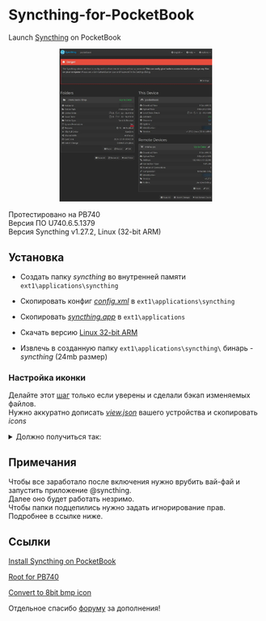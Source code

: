# Syncthing-for-PocketBook
Launch [Syncthing](https://syncthing.net/) on PocketBook 

<p align="center">
    <img src="res/good.jpg" width="60%">
</p>


Протестировано на PB740<br>
Версия ПО U740.6.5.1379<br>
Версия Syncthing v1.27.2, Linux (32-bit ARM)

## Установка

- Создать папку *syncthing* во внутренней памяти `ext1\applications\syncthing`

- Скопировать конфиг [*config.xml*](https://github.com/mikedigriz/Syncthing-for-PocketBook/blob/main/config.xml) в `ext1\applications\syncthing`

- Скопировать [*syncthing.app*](https://github.com/mikedigriz/Syncthing-for-PocketBook/blob/main/syncthing.app) в `ext1\applications`

- Скачать версию [Linux 32-bit ARM](https://github.com/syncthing/syncthing/releases/download/v1.27.2/syncthing-linux-arm-v1.27.2.tar.gz)

- Извлечь в созданную папку `ext1\applications\syncthing\` бинарь - *syncthing* (24mb размер)

### Настройка иконки

Делайте этот [шаг](https://github.com/jjrrw174/PocketBook-Desktop-and-App-Customizations/tree/16ae9294fafe287319311cca4e97675d66606a1d?tab=readme-ov-file#adding-custom-app-icons-images) только если уверены и сделали бэкап изменяемых файлов.<br>
Нужно аккуратно дописать [*view.json*](https://github.com/mikedigriz/Syncthing-for-PocketBook/blob/main/view.json) вашего устройства и скопировать *icons*

<details> <summary>Должно получиться так:</summary>
 <p align="center">
    <img src="res/icon_example_display.jpg" width="35%">
</p> 

Добавлены 2 записи U_syncthing в `/system/config/desktop/view.json`

Между "applications" и "_comment":
```json
    "applications": {
        "U_syncthing": {
			"path": "/mnt/ext1/applications/syncthing.app",
			"title": "Syncthing",
			"icon": "/mnt/ext1/applications/icons/syncthing_app.bmp",
			"focused_icon": "/mnt/ext1/applications/icons/syncthing_app_f.bmp"
		},
        "_comment":
 ```

В секцию Services:
```json
            {
                "title": "@Services",
                "sort": "title",
                "apps": [
                    "PB_Dropbox",
                    "PB_Cloud",
                    "PB_SendToPB",
                    "U_syncthing"			
                ]
            },
```
</details> 

## Примечания
Чтобы все заработало после включения нужно врубить вай-фай и запустить приложение @syncthing.<br> Далее оно будет работать незримо.<br>Чтобы папки подцепились нужно задать игнорирование прав.<br> Подробнее в ссылке ниже.

## Ссылки

[Install Syncthing on PocketBook](https://blog.tastytea.de/posts/syncthing-on-pocketbook/)

[Root for PB740](https://www.mobileread.com/forums/showthread.php?t=325185)

[Convert to 8bit bmp icon](https://gist.github.com/mikedigriz/6830eaaedcbba99afbe216c3d9195c06)

Отдельное спасибо [форуму](https://forum.syncthing.net/t/pls-release-a-version-for-pocketbook/21370/) за дополнения!
